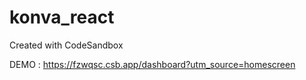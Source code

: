 # konva_react
Created with CodeSandbox


DEMO : https://fzwqsc.csb.app/dashboard?utm_source=homescreen
